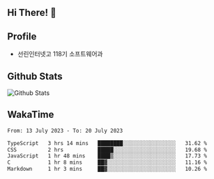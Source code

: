 ## Hi There! 👋

## Profile

-   선린인터넷고 118기 소프트웨어과

## Github Stats

![Github Stats](https://github-readme-stats.vercel.app/api/top-langs/?username=NY0510&theme=tokyonight&hide_border=true&layout=compact)

## WakaTime

<!--START_SECTION:waka-->

```txt
From: 13 July 2023 - To: 20 July 2023

TypeScript   3 hrs 14 mins   ████████░░░░░░░░░░░░░░░░░   31.62 %
CSS          2 hrs           █████░░░░░░░░░░░░░░░░░░░░   19.68 %
JavaScript   1 hr 48 mins    ████▒░░░░░░░░░░░░░░░░░░░░   17.73 %
C            1 hr 8 mins     ██▓░░░░░░░░░░░░░░░░░░░░░░   11.16 %
Markdown     1 hr 3 mins     ██▓░░░░░░░░░░░░░░░░░░░░░░   10.26 %
```

<!--END_SECTION:waka-->

